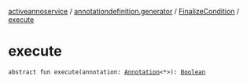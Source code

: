 [activeannoservice](../../index.md) / [annotationdefinition.generator](../index.md) / [FinalizeCondition](index.md) / [execute](./execute.md)

# execute

`abstract fun execute(annotation: `[`Annotation`](../../document.annotation/-annotation.md)`<*>): `[`Boolean`](https://kotlinlang.org/api/latest/jvm/stdlib/kotlin/-boolean/index.html)